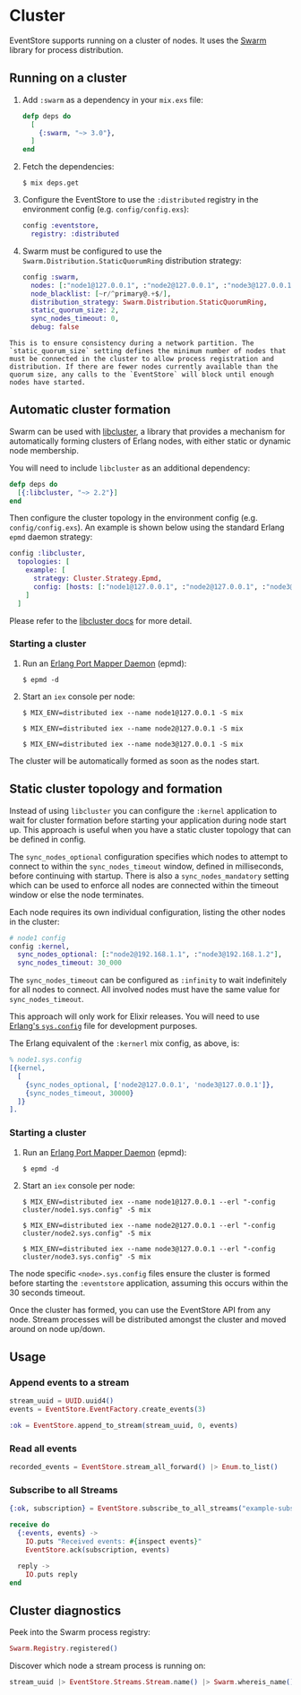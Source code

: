# Cluster

EventStore supports running on a cluster of nodes. It uses the [Swarm](https://hex.pm/packages/swarm) library for process distribution.

## Running on a cluster

  1. Add `:swarm` as a dependency in your `mix.exs` file:

      ```elixir
      defp deps do
        [
          {:swarm, "~> 3.0"},
        ]
      end
      ```

  2. Fetch the dependencies:

      ```console
      $ mix deps.get
      ```

  3. Configure the EventStore to use the `:distributed` registry in the environment config (e.g. `config/config.exs`):

      ```elixir
      config :eventstore,
        registry: :distributed
      ```

  4. Swarm must be configured to use the `Swarm.Distribution.StaticQuorumRing` distribution strategy:

      ```elixir
      config :swarm,
        nodes: [:"node1@127.0.0.1", :"node2@127.0.0.1", :"node3@127.0.0.1"],
        node_blacklist: [~r/^primary@.+$/],
        distribution_strategy: Swarm.Distribution.StaticQuorumRing,
        static_quorum_size: 2,
        sync_nodes_timeout: 0,
        debug: false
      ```

    This is to ensure consistency during a network partition. The `static_quorum_size` setting defines the minimum number of nodes that must be connected in the cluster to allow process registration and distribution. If there are fewer nodes currently available than the quorum size, any calls to the `EventStore` will block until enough nodes have started.

## Automatic cluster formation

Swarm can be used with [libcluster](https://github.com/bitwalker/libcluster), a library that provides a mechanism for automatically forming clusters of Erlang nodes, with either static or dynamic node membership.

You will need to include `libcluster` as an additional dependency:

```elixir
defp deps do
  [{:libcluster, "~> 2.2"}]
end
```

Then configure the cluster topology in the environment config (e.g. `config/config.exs`). An example is shown below using the standard Erlang `epmd` daemon strategy:

```elixir
config :libcluster,
  topologies: [
    example: [
      strategy: Cluster.Strategy.Epmd,
      config: [hosts: [:"node1@127.0.0.1", :"node2@127.0.0.1", :"node3@127.0.0.1"]],
    ]
  ]
```

Please refer to the [libcluster docs](https://hexdocs.pm/libcluster/) for more detail.

### Starting a cluster

  1. Run an [Erlang Port Mapper Daemon](http://erlang.org/doc/man/epmd.html) (epmd):

      ```console
      $ epmd -d
      ```

  2. Start an `iex` console per node:

      ```console
      $ MIX_ENV=distributed iex --name node1@127.0.0.1 -S mix
      ```

      ```console
      $ MIX_ENV=distributed iex --name node2@127.0.0.1 -S mix
      ```

      ```console
      $ MIX_ENV=distributed iex --name node3@127.0.0.1 -S mix
      ```

The cluster will be automatically formed as soon as the nodes start.     

## Static cluster topology and formation

Instead of using `libcluster` you can configure the `:kernel` application to wait for cluster formation before starting your application during node start up. This approach is useful when you have a static cluster topology that can be defined in config.

The `sync_nodes_optional` configuration specifies which nodes to attempt to connect to within the `sync_nodes_timeout` window, defined in milliseconds, before continuing with startup. There is also a `sync_nodes_mandatory` setting which can be used to enforce all nodes are connected within the timeout window or else the node terminates.

Each node requires its own individual configuration, listing the other nodes in the cluster:

```elixir
# node1 config
config :kernel,
  sync_nodes_optional: [:"node2@192.168.1.1", :"node3@192.168.1.2"],
  sync_nodes_timeout: 30_000
```

The `sync_nodes_timeout` can be configured as `:infinity` to wait indefinitely for all nodes to
connect. All involved nodes must have the same value for `sync_nodes_timeout`.

This approach will only work for Elixir releases. You will need to use [Erlang's `sys.config`](http://erlang.org/doc/man/config.html) file for development purposes.

The Erlang equivalent of the `:kernerl` mix config, as above, is:

```erlang
% node1.sys.config
[{kernel,
  [
    {sync_nodes_optional, ['node2@127.0.0.1', 'node3@127.0.0.1']},
    {sync_nodes_timeout, 30000}
  ]}
].
```

### Starting a cluster

  1. Run an [Erlang Port Mapper Daemon](http://erlang.org/doc/man/epmd.html) (epmd):

      ```console
      $ epmd -d
      ```

  2. Start an `iex` console per node:

      ```console
      $ MIX_ENV=distributed iex --name node1@127.0.0.1 --erl "-config cluster/node1.sys.config" -S mix
      ```

      ```console
      $ MIX_ENV=distributed iex --name node2@127.0.0.1 --erl "-config cluster/node2.sys.config" -S mix
      ```

      ```console
      $ MIX_ENV=distributed iex --name node3@127.0.0.1 --erl "-config cluster/node3.sys.config" -S mix
      ```

The node specific `<node>.sys.config` files ensure the cluster is formed before starting the `:eventstore` application, assuming this occurs within the 30 seconds timeout.

Once the cluster has formed, you can use the EventStore API from any node. Stream processes will be distributed amongst the cluster and moved around on node up/down.

## Usage

### Append events to a stream

```elixir
stream_uuid = UUID.uuid4()
events = EventStore.EventFactory.create_events(3)

:ok = EventStore.append_to_stream(stream_uuid, 0, events)
```

### Read all events

```elixir
recorded_events = EventStore.stream_all_forward() |> Enum.to_list()
```

### Subscribe to all Streams

```elixir
{:ok, subscription} = EventStore.subscribe_to_all_streams("example-subscription", self(), start_from: :origin)

receive do
  {:events, events} ->
    IO.puts "Received events: #{inspect events}"
    EventStore.ack(subscription, events)

  reply ->
    IO.puts reply
end
```

## Cluster diagnostics

Peek into the Swarm process registry:

```elixir
Swarm.Registry.registered()
```

Discover which node a stream process is running on:

```elixir
stream_uuid |> EventStore.Streams.Stream.name() |> Swarm.whereis_name() |> node()
```
